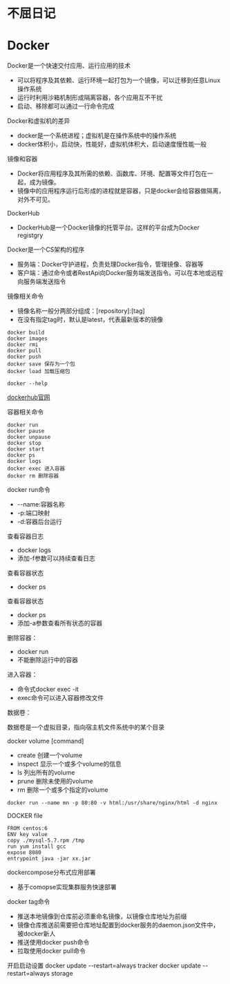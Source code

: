 # 不屈日记

# Docker

Docker是一个快速交付应用、运行应用的技术
* 可以将程序及其依赖、运行环境一起打包为一个镜像，可以迁移到任意Linux操作系统
* 运行时利用沙箱机制形成隔离容器，各个应用互不干扰
* 启动、移除都可以通过一行命令完成

Docker和虚拟机的差异
* docker是一个系统进程；虚拟机是在操作系统中的操作系统
* docker体积小，启动快，性能好，虚拟机体积大，启动速度慢性能一般

镜像和容器
* Docker将应用程序及其所需的依赖、函数库、环境、配置等文件打包在一起，成为镜像。
* 镜像中的应用程序运行后形成的进程就是容器，只是docker会给容器做隔离，对外不可见。

DockerHub
* DockerHub是一个Docker镜像的托管平台。这样的平台成为Docker registgry

Docker是一个CS架构的程序
* 服务端：Docker守护进程，负责处理Docker指令，管理镜像、容器等
* 客户端：通过命令或者RestApi向Docker服务端发送指令。可以在本地或远程向服务端发送指令

镜像相关命令
* 镜像名称一般分两部分组成：[repository]:[tag]
* 在没有指定tag时，默认是latest，代表最新版本的镜像

```
docker build
docker images
docker rmi
docker pull
docker push
docker save 保存为一个包
docker load 加载压缩包

docker --help

```

[dockerhub官网](https://hub.docker.com/)

容器相关命令
```
docker run
docker pause
docker unpause
docker stop
docker start
docker ps
docker logs
docker exec 进入容器
docker rm 删除容器
```

docker run命令
* --name:容器名称
* -p:端口映射
* -d:容器后台运行

查看容器日志
* docker logs
* 添加-f参数可以持续查看日志

查看容器状态
* docker ps

查看容器状态
* docker ps
* 添加-a参数查看所有状态的容器

删除容器：
* docker run
* 不能删除运行中的容器

进入容器：
* 命令式docker exec -it
* exec命令可以进入容器修改文件

数据卷：

数据卷是一个虚拟目录，指向宿主机文件系统中的某个目录

docker volume [command]
* create 创建一个volume
* inspect 显示一个或多个volume的信息
* ls 列出所有的volume
* prune 删除未使用的volume
* rm 删除一个或多个指定的volume

`docker run --name mn -p 80:80 -v html:/usr/share/nginx/html -d nginx`


DOCKER file

```
FROM centos:6
ENV key value
copy ./mysql-5.7.rpm /tmp
run yum install gcc
expose 8080
entrypoint java -jar xx.jar
```


dockercompose分布式应用部署 
* 基于comopse实现集群服务快速部署


docker tag命令
* 推送本地镜像到仓库前必须重命名镜像，以镜像仓库地址为前缀
* 镜像仓库推送前需要把仓库地址配置到docker服务的daemon.json文件中，被docker新人
* 推送使用docker push命令
* 拉取使用docker pull命令


开启启动设置
docker update --restart=always tracker
docker update --restart=always storage
































































